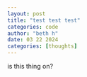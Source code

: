 ```yaml
---
layout: post
title: "test test test"
categories: code
author: "beth h"
date: 03 22 2024
categories: [thoughts]
---
```




is this thing on?